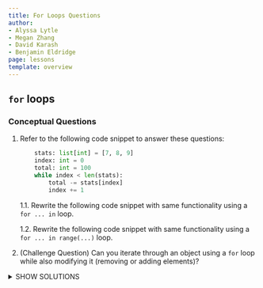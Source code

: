 ```yaml
---
title: For Loops Questions
author:
- Alyssa Lytle
- Megan Zhang
- David Karash
- Benjamin Eldridge
page: lessons
template: overview
---
```


## `for` loops

### Conceptual Questions
1. Refer to the following code snippet to answer these questions:
    ```py
        stats: list[int] = [7, 8, 9]
        index: int = 0
        total: int = 100
        while index < len(stats):
            total -= stats[index]
            index += 1
    ```

    1.1. Rewrite the following code snippet with same functionality using a `for ... in` loop.

    1.2. Rewrite the following code snippet with same functionality using a `for ... in range(...)` loop.


2. (Challenge Question) Can you iterate through an object using a `for` loop while also modifying it (removing or adding elements)?

<details>
<summary>SHOW SOLUTIONS</summary>

1. Original code copied for reference:
    ```py
        stats: list[int] = [7, 8, 9]
        index: int = 0
        total: int = 100
        while index < len(stats):
            total -= stats[index]
            index += 1
    ```
    1.1.

    ```py
        stats: list[int] = [7, 8, 9]
        total: int = 100
        for elem in stats:
            total -= elem
    ```

    1.2

    ```py
        stats: list[int] = [7, 8, 9]
        total: int = 100
        for index in range(0, len(stats)):
            total -= stats[index]
    ```

2. No, generally you cannot safely iterate through an object (like a list or dictionary) while simultaneously modifying it by adding or removing elements during the iteration. Doing so can lead to unexpected behavior or errors like the `RuntimeError: dictionary changed size during iteration`. When you iterate over an object, Python keeps track of the size and structure of that object. If you modify it (e.g., by adding or removing elements), this can disrupt the iteration process because the underlying data structure changes during traversal.

    Removing elements: Can cause the iteration to skip items or crash because the index or key you're iterating over might no longer exist.
    Adding elements: Can lead to the same type of issue, as the size of the object changes unexpectedly, leading to errors.

    Take for example this code: 

    ```python
        def add_task(todo_list, task):
            task_found: bool = False
            for existing_task in todo_list:
                if existing_task == task:
                    task_found = True

                if not task_found:
                    todo_list[task] = 'not done'

        def mark_done(todo_list, task):
            for existing_task in todo_list:
                if existing_task == task:
                    todo_list[existing_task] = 'done'

        def main():
            todo_list: dict[str, str] = {'Buy groceries': 'not done', 'Read a book': 'done', 'Write report': 'not done', 'Call mom': 'done'}

            add_task(todo_list, 'Finish homework')

            mark_done(todo_list, 'Write report')

            print("Current to-do list:", todo_list)

        if __name__ == "__main__":
            main()
    ```

</details>